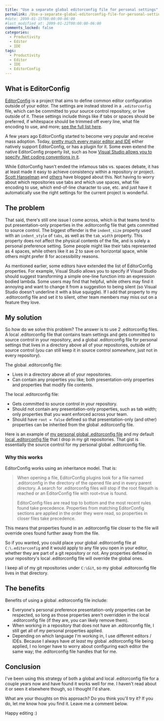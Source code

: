 ```yaml
---
title: "Use a separate global editorconfig file for personal settings"
permalink: /Use-a-separate-global-editorconfig-file-for-personal-settings/
#date: 2099-01-15T00:00:00-06:00
#last_modified_at: 2099-01-22T00:00:00-06:00
comments_locked: false
categories:
  - Productivity
  - Editor
  - IDE
tags:
  - Productivity
  - Editor
  - IDE
  - EditorConfig
---
```


## What is EditorConfig

[EditorConfig](https://editorconfig.org) is a project that aims to define common editor configuration outside of your editor.
The settings are instead stored in a `.editorconfig` file, which can be committed to your source control repository, or live outside of it.
These settings include things like if tabs or spaces should be preferred, if whitespace should be trimmed off every line, what file encoding to use, and more; [see the full list here](https://github.com/editorconfig/editorconfig/wiki/EditorConfig-Properties).

A few years ago EditorConfig started to become very popular and receive mass adoption.
Today, [pretty much every major editor and IDE](https://editorconfig.org/#download) either natively support EditorConfig, or has a plugin for it.
Some even extend the native EditorConfig property list, such as how [Visual Studio allows you to specify .Net coding conventions in it](https://docs.microsoft.com/en-us/dotnet/fundamentals/code-analysis/code-style-rule-options#example-editorconfig-file).

While EditorConfig hasn't ended the infamous tabs vs. spaces debate, it has at least made it easy to achieve consistency within a repository or project.
[Scott Hanselman](https://www.hanselman.com/blog/tabs-vs-spaces-a-peaceful-resolution-with-editorconfig-in-visual-studio-plus-net-extensions) and [others](https://devblog.dymel.pl/2018/01/29/tabs-vs-spaces-editorconfig/) have blogged about this.
Not having to worry about which repositories use tabs and which use spaces, what file encoding to use, which end-of-line character to use, etc. and just have it automatically use the right settings for the current project is wonderful.

## The problem

That said, there's still one issue I come across, which is that teams tend to put presentation-only properties in the .editorconfig file that gets committed to source control.
The biggest offender is the `indent_size` property used with an `indent_style` of `tabs`, as well as the `tab_width` property.
This property does not affect the physical contents of the file, and is solely a personal preference setting.
Some people might like their tabs represented as 4 spaces, while others like it as 2 to save on horizontal space, while others might prefer 8 for accessibility reasons.

As mentioned earlier, some editors have extended the list of EditorConfig properties.
For example, Visual Studio allows you to specify if Visual Studio should suggest transforming a simple one-line function into an expression bodied lambda.
Some users may find that helpful, while others may find it annoying and want to change it from a suggestion to being silent (so Visual Studio doesn't underline it with a blue squiggle).
If I add that property to my .editorconfig file and set it to silent, other team members may miss out on a feature they love.

## My solution

So how do we solve this problem?
The answer is to use 2 .editorconfig files.
A local .editorconfig file that contains team settings and gets committed to source control in your repository, and a global .editorconfig file for personal settings that lives in a directory above all of your repositories, outside of source control (you can still keep it in source control _somewhere_, just not in every repository).

The global .editorconfig file:

- Lives in a directory above all of your repositories.
- Can contain any properties you like; both presentation-only properties and properties that modify file contents.

The local .editorconfig file:

- Gets committed to source control in your repository.
- Should not contain any presentation-only properties, such as tab width; only properties that you want enforced across your team.
- Should have `root = false` defined so that presentation-only (and other) properties can be inherited from the global .editorconfig file.

Here is an example of [my personal global .editorconfig file](https://gist.github.com/deadlydog/f83de31269f6f9982d26cfbd70bbf50f) and my default [local .editorconfig file](https://gist.github.com/deadlydog/bd000162e85c155b243a712c16f7411c) that I drop in my git repositories.
That gist is essentially the source control for my personal global .editorconfig file.

### Why this works

EditorConfig works using an inheritance model.
That is:

> When opening a file, EditorConfig plugins look for a file named .editorconfig in the directory of the opened file and in every parent directory.
> A search for .editorconfig files will stop if the root filepath is reached or an EditorConfig file with root=true is found.
>
> EditorConfig files are read top to bottom and the most recent rules found take precedence.
> Properties from matching EditorConfig sections are applied in the order they were read, so properties in closer files take precedence.

This means that properties found in an .editorconfig file closer to the file will override ones found further away from the file.

So if you wanted, you could place your global .editorconfig file at `C:\.editorconfig` and it would apply to any file you open in your editor, whether they are part of a git repository or not.
Any properties defined in your repository's local .editorconfig file will override the global ones.

I keep all of my git repositories under `C:\Git`, so my global .editorconfig file lives in that directory.

## The benefits

Benefits of using a global .editorconfig file include:

- Everyone's personal preference presentation-only properties can be respected, so long as those properties aren't overridden in the local .editorconfig file (if they are, you can likely remove them).
- When working in a repository that does not have an .editorconfig file, I still get all of _my_ personal properties applied.
- Depending on which language I'm working in, I use different editors / IDEs.
  Because I always have _at least_ my global .editorconfig file being applied, I no longer have to worry about configuring each editor the same way; the .editorconfig file handles that for me.

## Conclusion

I've been using this strategy of both a global and local .editorconfig file for a couple years now and have found it works well for me.
I haven't read about it or seen it elsewhere though, so I thought I'd share.

What are your thoughts on this approach?
Do you think you'll try it?
If you do, let me know how you find it.
Leave me a comment below.

Happy editing :)
